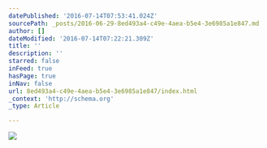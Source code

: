 ```yaml
---
datePublished: '2016-07-14T07:53:41.024Z'
sourcePath: _posts/2016-06-29-8ed493a4-c49e-4aea-b5e4-3e6985a1e847.md
author: []
dateModified: '2016-07-14T07:22:21.309Z'
title: ''
description: ''
starred: false
inFeed: true
hasPage: true
inNav: false
url: 8ed493a4-c49e-4aea-b5e4-3e6985a1e847/index.html
_context: 'http://schema.org'
_type: Article

---
```

![](https://imgflo.herokuapp.com/graph/vahj1ThiexotieMo/f43792d8e9f317ca2e7f73b3f76ef4db/croprotate.jpg?cropheight=2618&cropwidth=3961&degrees=0&input=https%3A%2F%2Fthe-grid-user-content.s3-us-west-2.amazonaws.com%2Fa9fc0bab-d2f1-466b-9d35-af3881e6e055.jpg&x=0&y=0)